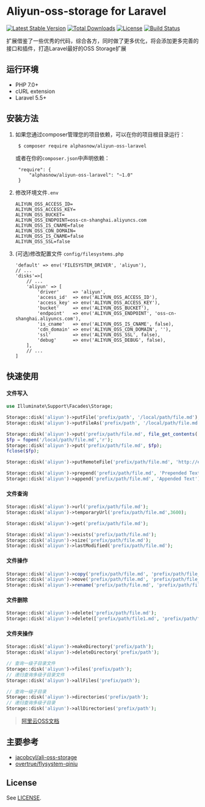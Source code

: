 # Aliyun-oss-storage for Laravel

[![Latest Stable Version](https://poser.pugx.org/alphasnow/aliyun-oss-laravel/v/stable)](https://packagist.org/packages/alphasnow/aliyun-oss-laravel)
[![Total Downloads](https://poser.pugx.org/alphasnow/aliyun-oss-laravel/downloads)](https://packagist.org/packages/alphasnow/aliyun-oss-laravel)
[![License](https://poser.pugx.org/alphasnow/aliyun-oss-laravel/license)](https://packagist.org/packages/alphasnow/aliyun-oss-laravel)
[![Build Status](https://travis-ci.com/alphasnow/aliyun-oss-laravel.svg?branch=master)](https://travis-ci.com/alphasnow/aliyun-oss-laravel)

扩展借鉴了一些优秀的代码，综合各方，同时做了更多优化，将会添加更多完善的接口和插件，打造Laravel最好的OSS Storage扩展

## 运行环境
- PHP 7.0+
- cURL extension
- Laravel 5.5+

## 安装方法
1. 如果您通过composer管理您的项目依赖，可以在你的项目根目录运行：

        $ composer require alphasnow/aliyun-oss-laravel

   或者在你的`composer.json`中声明依赖：

        "require": {
            "alphasnow/aliyun-oss-laravel": "~1.0"
        }

2. 修改环境文件`.env`
    ```
    ALIYUN_OSS_ACCESS_ID=
    ALIYUN_OSS_ACCESS_KEY=
    ALIYUN_OSS_BUCKET=
    ALIYUN_OSS_ENDPOINT=oss-cn-shanghai.aliyuncs.com
    ALIYUN_OSS_IS_CNAME=false
    ALIYUN_OSS_CDN_DOMAIN=
    ALIYUN_OSS_IS_CNAME=false
    ALIYUN_OSS_SSL=false
    ```

3. (可选)修改配置文件 `config/filesystems.php`
    ```
    'default' => env('FILESYSTEM_DRIVER', 'aliyun'),
    // ...
    'disks'=>[
        // ...
        'aliyun' => [
            'driver'     => 'aliyun',
            'access_id'  => env('ALIYUN_OSS_ACCESS_ID'),
            'access_key' => env('ALIYUN_OSS_ACCESS_KEY'),
            'bucket'     => env('ALIYUN_OSS_BUCKET'),
            'endpoint'   => env('ALIYUN_OSS_ENDPOINT', 'oss-cn-shanghai.aliyuncs.com'),
            'is_cname'   => env('ALIYUN_OSS_IS_CNAME', false),
            'cdn_domain' => env('ALIYUN_OSS_CDN_DOMAIN', ''),
            'ssl'        => env('ALIYUN_OSS_SSL', false),
            'debug'      => env('ALIYUN_OSS_DEBUG', false),
        ],
        // ...
    ]
    ```

## 快速使用

#### 文件写入
```php
use Illuminate\Support\Facades\Storage;

Storage::disk('aliyun')->putFile('prefix/path', '/local/path/file.md');
Storage::disk('aliyun')->putFileAs('prefix/path', '/local/path/file.md', 'file.md');

Storage::disk('aliyun')->put('prefix/path/file.md', file_get_contents('/local/path/file.md'));
$fp = fopen('/local/path/file.md','r');
Storage::disk('aliyun')->put('prefix/path/file.md', $fp);
fclose($fp);

Storage::disk('aliyun')->putRemoteFile('prefix/path/file.md', 'http://example.com/file.md');

Storage::disk('aliyun')->prepend('prefix/path/file.md', 'Prepended Text'); 
Storage::disk('aliyun')->append('prefix/path/file.md', 'Appended Text');
```

#### 文件查询
```php
Storage::disk('aliyun')->url('prefix/path/file.md');
Storage::disk('aliyun')->temporaryUrl('prefix/path/file.md',3600);

Storage::disk('aliyun')->get('prefix/path/file.md'); 

Storage::disk('aliyun')->exists('prefix/path/file.md'); 
Storage::disk('aliyun')->size('prefix/path/file.md'); 
Storage::disk('aliyun')->lastModified('prefix/path/file.md');
```

#### 文件操作
```php
Storage::disk('aliyun')->copy('prefix/path/file.md', 'prefix/path/file_new.md');
Storage::disk('aliyun')->move('prefix/path/file.md', 'prefix/path/file_new.md');
Storage::disk('aliyun')->rename('prefix/path/file.md', 'prefix/path/file_new.md');
```

#### 文件删除
```php
Storage::disk('aliyun')->delete('prefix/path/file.md');
Storage::disk('aliyun')->delete(['prefix/path/file1.md', 'prefix/path/file2.md']);
```

#### 文件夹操作
```php
Storage::disk('aliyun')->makeDirectory('prefix/path'); 
Storage::disk('aliyun')->deleteDirectory('prefix/path');

// 查询一级子目录文件
Storage::disk('aliyun')->files('prefix/path');
// 递归查询多级子目录文件
Storage::disk('aliyun')->allFiles('prefix/path');

// 查询一级子目录
Storage::disk('aliyun')->directories('prefix/path'); 
// 递归查询多级子目录
Storage::disk('aliyun')->allDirectories('prefix/path'); 
```

> [阿里云OSS文档](https://help.aliyun.com/document_detail/32099.html?spm=5176.doc31981.6.335.eqQ9dM)

## 主要参考
- [jacobcyl/ali-oss-storage](https://github.com/jacobcyl/Aliyun-oss-storage)
- [overtrue/flysystem-qiniu](https://github.com/overtrue/flysystem-qiniu)

## License
See [LICENSE](LICENSE).
